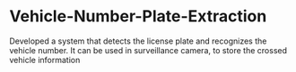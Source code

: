 # Vehicle-Number-Plate-Extraction

Developed a system that detects the license plate and recognizes the vehicle number. It can be used in surveillance camera, to store the crossed vehicle information
